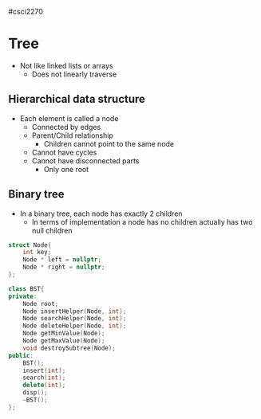#csci2270 
# Tree
- Not like linked lists or arrays
	- Does not linearly traverse 
## Hierarchical data structure
- Each element is called a node
	- Connected by edges 
	- Parent/Child relationship
		- Children cannot point to the same node
	- Cannot have cycles 
	- Cannot have disconnected parts 
		- Only one root 
## Binary tree
- In a binary tree, each node has exactly 2 children
	- In terms of implementation a node has no children actually has two null children 
```cpp
struct Node{
	int key;
	Node * left = nullptr;
	Node * right = nullptr;
};

class BST{
private:
	Node root;
	Node insertHelper(Node, int);
	Node searchHelper(Node, int);
	Node deleteHelper(Node, int);
	Node getMinValue(Node);
	Node getMaxValue(Node);
	void destroySubtree(Node);
public:
	BST();
	insert(int);
	search(int);
	delete(int);
	disp();
	~BST();
}; 
```
